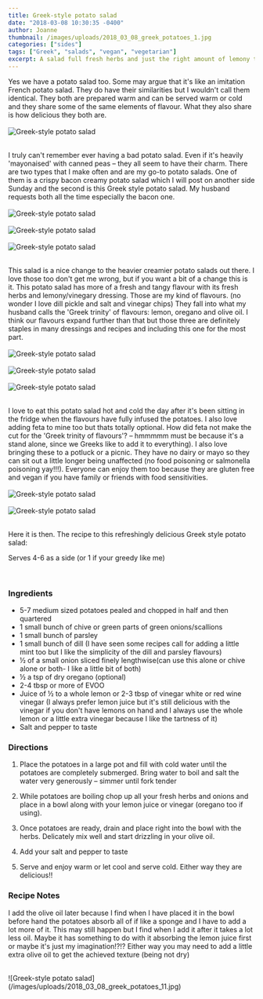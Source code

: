 ```yaml
---
title: Greek-style potato salad
date: "2018-03-08 10:30:35 -0400"
author: Joanne
thumbnail: /images/uploads/2018_03_08_greek_potatoes_1.jpg
categories: ["sides"]
tags: ["Greek", "salads", "vegan", "vegetarian"]
excerpt: A salad full fresh herbs and just the right amount of lemony tang
---
```


Yes we have a potato salad too. Some may argue that it's like an imitation French potato salad. They do have their similarities but I wouldn't call them identical. They both are prepared warm and can be served warm or cold and they share some of the same elements of flavour.  What they also share is how delicious they both are.
</br>
</br>
![Greek-style potato salad](/images/uploads/2018_03_08_greek_potatoes_2.jpg)
</br>
</br>

I truly can't remember ever having a bad potato salad.  Even if it's heavily 'mayonaised' with canned peas – they all seem to have their charm. There are two types that I make often and are my go-to potato salads.  One of them is a crispy bacon creamy potato salad which I will post on another side Sunday and the second is this Greek style potato salad. My husband requests both all the time especially the bacon one.
</br>
</br>
![Greek-style potato salad](/images/uploads/2018_03_08_greek_potatoes_3.jpg)
</br>
</br>
![Greek-style potato salad](/images/uploads/2018_03_08_greek_potatoes_4.jpg)
</br>
</br>
![Greek-style potato salad](/images/uploads/2018_03_08_greek_potatoes_5.jpg)
</br>
</br>

This salad is a nice change to the heavier creamier potato salads out there. I love those too don't get me wrong, but if you want a bit of a change this is it. This potato salad has more of a fresh and tangy flavour with its fresh herbs and lemony/vinegary dressing. Those are my kind of flavours. (no wonder I love dill pickle and salt and vinegar chips) They fall into what my husband calls the 'Greek trinity' of flavours: lemon, oregano and olive oil.  I think our flavours expand further than that but those three are definitely staples in many dressings and recipes and including this one for the most part.
</br>
</br>
![Greek-style potato salad](/images/uploads/2018_03_08_greek_potatoes_6.jpg)
</br>
</br>
![Greek-style potato salad](/images/uploads/2018_03_08_greek_potatoes_7.jpg)
</br>
</br>
![Greek-style potato salad](/images/uploads/2018_03_08_greek_potatoes_8.jpg)
</br>
</br>

I love to eat this potato salad hot and cold the day after it's been sitting in the fridge when the flavours have fully infused the potatoes.  I also love adding feta to mine too but thats totally optional. How did feta not make the cut for the 'Greek trinity of flavours'? – hmmmmm must be because it's a stand alone, since we Greeks like to add it to everything). I also love bringing these to a potluck or a picnic.  They have no dairy or mayo so they can sit out a little longer being unaffected (no food poisoning or salmonella poisoning yay!!!). Everyone can enjoy them too because they are gluten free and vegan if you have family or friends with food sensitivities.
</br>
</br>
![Greek-style potato salad](/images/uploads/2018_03_08_greek_potatoes_9.jpg)
</br>
</br>
![Greek-style potato salad](/images/uploads/2018_03_08_greek_potatoes_10.jpg)
</br>
</br>

Here it is then. The recipe to this refreshingly delicious Greek style potato salad:

Serves 4-6 as a side (or 1 if your greedy like me)

</br>

### Ingredients

* 5-7 medium sized potatoes pealed and chopped in half and then quartered
* 1 small bunch of chive or green parts of green onions/scallions
* 1 small bunch of parsley
* 1 small bunch of dill (I have seen some recipes call for adding a little mint too but I like the simplicity of the dill and parsley flavours)
* &frac12; of a small onion sliced finely lengthwise(can use this alone or chive alone or both- I like a little bit of both)
* &frac12; a tsp of dry oregano (optional)
* 2-4 tbsp or more of EVOO
* Juice of &frac12; to a whole lemon or 2-3 tbsp of vinegar white or red wine vinegar (I always prefer lemon juice but it's still delicious with the vinegar if you don't have lemons on hand and I always use the whole lemon or a little extra vinegar because I like the tartness of it)
* Salt and pepper to taste

### Directions

1. Place the potatoes in a large pot and fill with cold water until the potatoes are completely submerged.  Bring water to boil and salt the water very generously – simmer until fork tender

2. While potatoes are boiling chop up all your fresh herbs and onions and place in a bowl along with your lemon juice or vinegar (oregano too if using).

3. Once potatoes are ready, drain and place right into the bowl with the herbs. Delicately mix well and start drizzling in your olive oil.  

4. Add your salt and pepper to taste

5. Serve and enjoy warm or let cool and serve cold.  Either way they are delicious!!  

### Recipe Notes 

I add the olive oil later because I find when I have placed it in the bowl before hand the potatoes absorb all of if like a sponge and I have to add a lot more of it.  This may still happen but I find when I add it after it takes a lot less oil. Maybe it has something to do with it absorbing the lemon juice first or maybe it's just my imagination!?!? Either way you may need to add a little extra olive oil to get the achieved texture (being not dry)

</br>
![Greek-style potato salad](/images/uploads/2018_03_08_greek_potatoes_11.jpg)
